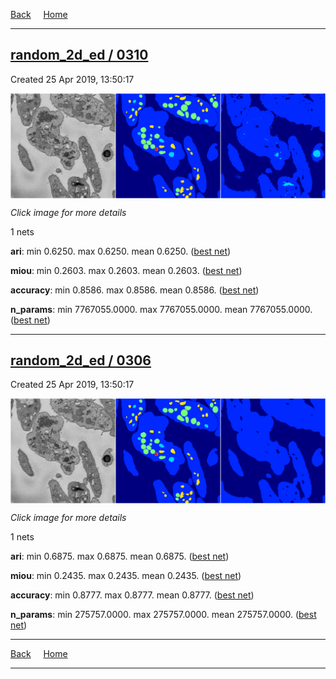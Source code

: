 
[Back](..)&nbsp;&nbsp;&nbsp;&nbsp;&nbsp;[Home](https://leapmanlab.github.io/snapshots)

---

<div class="summary"><a href="0310"><h2>random_2d_ed / 0310</h2></a><p>Created 25 Apr 2019, 13:50:17
</p><a href="0310"><img src="0310/5/media/summary.png" align="center"></a><p><i>Click image for more details</i>
</p></div>

1 nets

**ari**: min 0.6250. max 0.6250. mean 0.6250.  ([best net](0310/5))

**miou**: min 0.2603. max 0.2603. mean 0.2603.  ([best net](0310/5))

**accuracy**: min 0.8586. max 0.8586. mean 0.8586.  ([best net](0310/5))

**n_params**: min 7767055.0000. max 7767055.0000. mean 7767055.0000.  ([best net](0310/5))

---

<div class="summary"><a href="0306"><h2>random_2d_ed / 0306</h2></a><p>Created 25 Apr 2019, 13:50:17
</p><a href="0306"><img src="0306/10/media/summary.png" align="center"></a><p><i>Click image for more details</i>
</p></div>

1 nets

**ari**: min 0.6875. max 0.6875. mean 0.6875.  ([best net](0306/10))

**miou**: min 0.2435. max 0.2435. mean 0.2435.  ([best net](0306/10))

**accuracy**: min 0.8777. max 0.8777. mean 0.8777.  ([best net](0306/10))

**n_params**: min 275757.0000. max 275757.0000. mean 275757.0000.  ([best net](0306/10))

---

[Back](..)&nbsp;&nbsp;&nbsp;&nbsp;&nbsp;[Home](https://leapmanlab.github.io/snapshots)

---